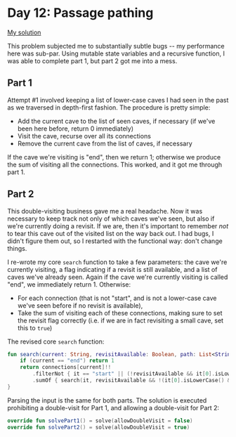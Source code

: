 # Day 12: Passage pathing
[My solution](../src/main/kotlin/puzzles/Day12.kt)

This problem subjected me to substantially subtle bugs -- my performance here was sub-par. Using mutable state variables and a recursive function, I was able to complete part 1, but part 2 got me into a mess.

## Part 1
Attempt #1 involved keeping a list of lower-case caves I had seen in the past as we traversed in depth-first fashion. The procedure is pretty simple:
- Add the current cave to the list of seen caves, if necessary (if we've been here before, return 0 immediately)
- Visit the cave, recurse over all its connections
- Remove the current cave from the list of caves, if necessary

If the cave we're visiting is "end", then we return 1; otherwise we produce the sum of visiting all the connections. This worked, and it got me through part 1.

## Part 2
This double-visiting business gave me a real headache. Now it was necessary to keep track not only of which caves we've seen, but also if we're currently doing a revisit. If we are, then it's important to remember *not* to tear this cave out of the visited list on the way back out. I had bugs, I didn't figure them out, so I restarted with the functional way: don't change things.

I re-wrote my core `search` function to take a few parameters: the cave we're currently visiting, a flag indicating if a revisit is still available, and a list of caves we've already seen. Again if the cave we're currently visiting is called "end", we immediately return 1. Otherwise:
- For each connection (that is not "start", and is not a lower-case cave we've seen before if no revisit is available),
- Take the sum of visiting each of these connections, making sure to set the revisit flag correctly (i.e. if we are in fact revisiting a small cave, set this to `true`)

The revised core `search` function:
```kotlin
fun search(current: String, revisitAvailable: Boolean, path: List<String>): Long {
    if (current == "end") return 1
    return connections[current]!!
        .filterNot { it == "start" || (!revisitAvailable && it[0].isLowerCase() && it in path) }
        .sumOf { search(it, revisitAvailable && !(it[0].isLowerCase() && it in path), path + it) }
}
```

Parsing the input is the same for both parts. The solution is executed prohibiting a double-visit for Part 1, and allowing a double-visit for Part 2:
```kotlin
override fun solvePart1() = solve(allowDoubleVisit = false)
override fun solvePart2() = solve(allowDoubleVisit = true)
```